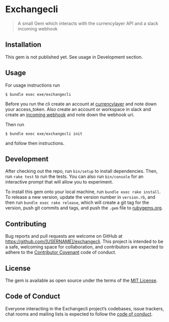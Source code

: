 # Exchangecli

> A small Gem which interacts with the currencylayer API and a slack incoming webhook

## Installation

This gem is not published yet. See usage in Development section.

## Usage

For usage instructions run
```
$ bundle exec exe/exchangecli
```
Before you run the cli create an account at [currencylayer](https://currencylayer.com/) and note down your access_token.
Also create an account or workspace in slack and create an [incoming webhook](https://api.slack.com/incoming-webhooks)
and note down the webhook uri.

Then run
```
$ bundle exec exe/exchangecli init
```
and follow then instructions.

## Development

After checking out the repo, run `bin/setup` to install dependencies. Then, run `rake test` to run the tests. You can also run `bin/console` for an interactive prompt that will allow you to experiment.

To install this gem onto your local machine, run `bundle exec rake install`. To release a new version, update the version number in `version.rb`, and then run `bundle exec rake release`, which will create a git tag for the version, push git commits and tags, and push the `.gem` file to [rubygems.org](https://rubygems.org).

## Contributing

Bug reports and pull requests are welcome on GitHub at https://github.com/[USERNAME]/exchangecli. This project is intended to be a safe, welcoming space for collaboration, and contributors are expected to adhere to the [Contributor Covenant](http://contributor-covenant.org) code of conduct.

## License

The gem is available as open source under the terms of the [MIT License](https://opensource.org/licenses/MIT).

## Code of Conduct

Everyone interacting in the Exchangecli project’s codebases, issue trackers, chat rooms and mailing lists is expected to follow the [code of conduct](https://github.com/[USERNAME]/exchangecli/blob/master/CODE_OF_CONDUCT.md).
